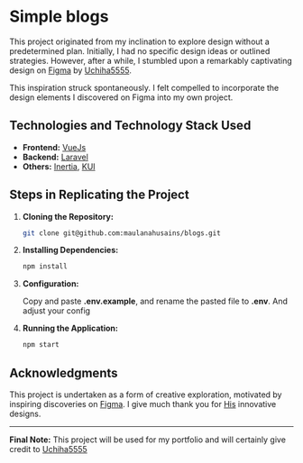 # Simple blogs

This project originated from my inclination to explore design without a predetermined plan. Initially, I had no specific design ideas or outlined strategies. However, after a while, I stumbled upon a remarkably captivating design on [Figma](https://www.figma.com/community/file/1302870720925686397/sportsblog-blogging-platform) by [Uchiha5555](https://github.com/uchiha5555).

This inspiration struck spontaneously. I felt compelled to incorporate the design elements I discovered on Figma into my own project.

## Technologies and Technology Stack Used

- **Frontend:** [VueJs](https://vuejs.org/)
- **Backend:** [Laravel](https://laravel.com/)
- **Others:** [Inertia](https://inertiajs.com/), [KUI](https://github.com/Kamona-WD/kui-laravel-breeze)

## Steps in Replicating the Project

1. **Cloning the Repository:** 
    
    ``` bash
    git clone git@github.com:maulanahusains/blogs.git
    ```

2. **Installing Dependencies:**
    
    ``` bash
    npm install 
    ```

3. **Configuration:**

    Copy and paste <strong>.env.example</strong>, and rename the pasted file to <strong>.env</strong>. And adjust your config

4. **Running the Application:**
    
    ```bash
    npm start
    ```

## Acknowledgments

This project is undertaken as a form of creative exploration, motivated by inspiring discoveries on [Figma]([link_figma](https://www.figma.com/community/file/1302870720925686397/sportsblog-blogging-platform)). I give much thank you for [His](https://github.com/uchiha5555) innovative designs.

---

**Final Note:** This project will be used for my portfolio and will certainly give credit to [Uchiha5555](https://github.com/uchiha5555) 
